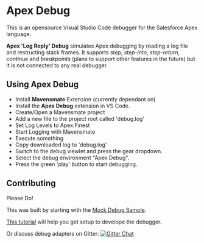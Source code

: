 # Apex Debug

This is an opensource Visual Studio Code debugger for the Salesforce Apex language.

**Apex 'Log Reply' Debug** simulates Apex debugging by reading a log file and restructing stack frames.
It supports *step*, *step-into*, *step-return*, *continue* and *breakpoints* (plans to support other features in the future)
but it is not connected to any real debugger.

## Using Apex Debug

* Install **Mavensmate** Extension (currently dependant on)
* Install the **Apex Debug** extension in VS Code.
* Create/Open a Mavensmate project
* Add a new file to the project root called 'debug.log'
* Set Log Levels to Apex:Finest
* Start Logging with Mavensmate
* Execute something
* Copy downloaded log to 'debug.log'
* Switch to the debug viewlet and press the gear dropdown.
* Select the debug environment "Apex Debug".
* Press the green 'play' button to start debugging.

## Contributing
Please Do!

This was built by starting with the [Mock Debug Sample](https://github.com/Microsoft/vscode-mock-debug.git).

[This tutorial](https://code.visualstudio.com/docs/extensions/example-debuggers) will help you get setup to
develope the debugger.

Or discuss debug adapters on Gitter:
[![Gitter Chat](http://img.shields.io/badge/chat-online-brightgreen.svg)](https://gitter.im/Microsoft/vscode)
